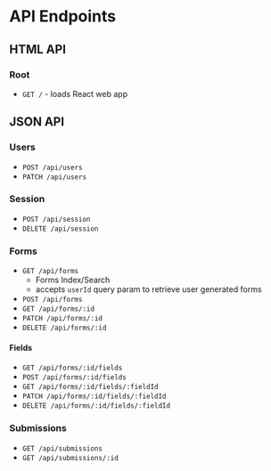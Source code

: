 # API Endpoints

## HTML API

### Root

- `GET /` - loads React web app

## JSON API

### Users

- `POST /api/users`
- `PATCH /api/users`

### Session

- `POST /api/session`
- `DELETE /api/session`

### Forms

- `GET /api/forms`
  - Forms Index/Search
  - accepts `userId` query param to retrieve user generated forms
- `POST /api/forms`
- `GET /api/forms/:id`
- `PATCH /api/forms/:id`
- `DELETE /api/forms/:id`

#### Fields

- `GET /api/forms/:id/fields`
- `POST /api/forms/:id/fields`
- `GET /api/forms/:id/fields/:fieldId`
- `PATCH /api/forms/:id/fields/:fieldId`
- `DELETE /api/forms/:id/fields/:fieldId`

### Submissions

- `GET /api/submissions`
- `GET /api/submissions/:id`
